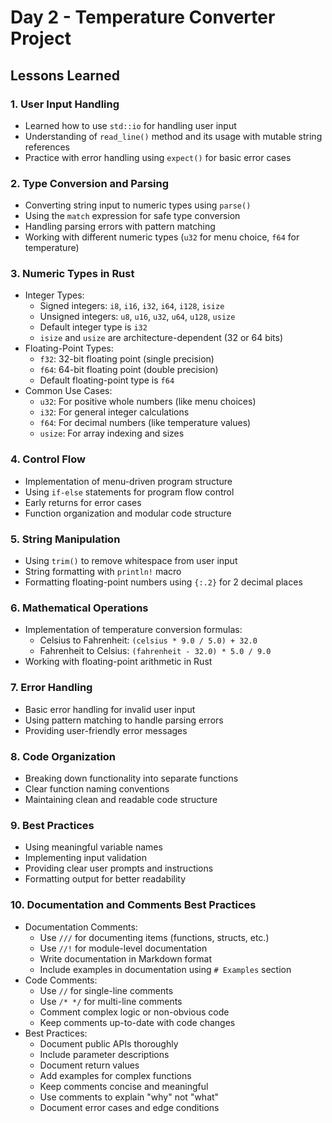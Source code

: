 # Day 2 - Temperature Converter Project

## Lessons Learned

### 1. User Input Handling
- Learned how to use `std::io` for handling user input
- Understanding of `read_line()` method and its usage with mutable string references
- Practice with error handling using `expect()` for basic error cases

### 2. Type Conversion and Parsing
- Converting string input to numeric types using `parse()`
- Using the `match` expression for safe type conversion
- Handling parsing errors with pattern matching
- Working with different numeric types (`u32` for menu choice, `f64` for temperature)

### 3. Numeric Types in Rust
- Integer Types:
  - Signed integers: `i8`, `i16`, `i32`, `i64`, `i128`, `isize`
  - Unsigned integers: `u8`, `u16`, `u32`, `u64`, `u128`, `usize`
  - Default integer type is `i32`
  - `isize` and `usize` are architecture-dependent (32 or 64 bits)
- Floating-Point Types:
  - `f32`: 32-bit floating point (single precision)
  - `f64`: 64-bit floating point (double precision)
  - Default floating-point type is `f64`
- Common Use Cases:
  - `u32`: For positive whole numbers (like menu choices)
  - `i32`: For general integer calculations
  - `f64`: For decimal numbers (like temperature values)
  - `usize`: For array indexing and sizes

### 4. Control Flow
- Implementation of menu-driven program structure
- Using `if-else` statements for program flow control
- Early returns for error cases
- Function organization and modular code structure

### 5. String Manipulation
- Using `trim()` to remove whitespace from user input
- String formatting with `println!` macro
- Formatting floating-point numbers using `{:.2}` for 2 decimal places

### 6. Mathematical Operations
- Implementation of temperature conversion formulas:
  - Celsius to Fahrenheit: `(celsius * 9.0 / 5.0) + 32.0`
  - Fahrenheit to Celsius: `(fahrenheit - 32.0) * 5.0 / 9.0`
- Working with floating-point arithmetic in Rust

### 7. Error Handling
- Basic error handling for invalid user input
- Using pattern matching to handle parsing errors
- Providing user-friendly error messages

### 8. Code Organization
- Breaking down functionality into separate functions
- Clear function naming conventions
- Maintaining clean and readable code structure

### 9. Best Practices
- Using meaningful variable names
- Implementing input validation
- Providing clear user prompts and instructions
- Formatting output for better readability

### 10. Documentation and Comments Best Practices
- Documentation Comments:
  - Use `///` for documenting items (functions, structs, etc.)
  - Use `//!` for module-level documentation
  - Write documentation in Markdown format
  - Include examples in documentation using `# Examples` section
- Code Comments:
  - Use `//` for single-line comments
  - Use `/* */` for multi-line comments
  - Comment complex logic or non-obvious code
  - Keep comments up-to-date with code changes
- Best Practices:
  - Document public APIs thoroughly
  - Include parameter descriptions
  - Document return values
  - Add examples for complex functions
  - Keep comments concise and meaningful
  - Use comments to explain "why" not "what"
  - Document error cases and edge conditions

